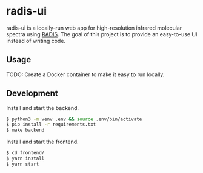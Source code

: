 # radis-ui

radis-ui is a locally-run web app for high-resolution infrared molecular spectra using [RADIS](https://github.com/radis/radis). The goal of this project is to provide an easy-to-use UI instead of writing code.


## Usage

TODO: Create a Docker container to make it easy to run locally.


## Development

Install and start the backend.

```sh
$ python3 -m venv .env && source .env/bin/activate
$ pip install -r requirements.txt
$ make backend
```

Install and start the frontend.

```sh
$ cd frontend/
$ yarn install
$ yarn start
```

